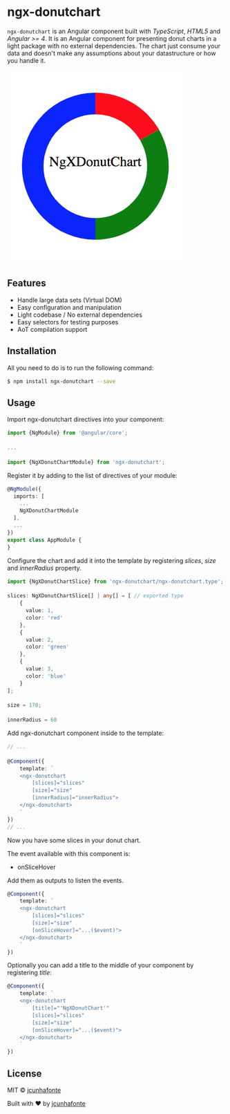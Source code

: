 # ngx-donutchart

`ngx-donutchart` is an Angular component built with _TypeScript_, _HTML5_ and _Angular >= 4_. It is an Angular component for presenting donut charts in a light package with no external dependencies. The chart just consume your data and doesn't make any assumptions about your datastructure or how you handle it.

![alt text](https://github.com/jcunhafonte/ngx-donutchart/blob/master/src/preview.png)

## Features
- Handle large data sets (Virtual DOM)
- Easy configuration and manipulation
- Light codebase / No external dependencies
- Easy selectors for testing purposes
- AoT compilation support

## Installation

All you need to do is to run the following command:

```bash
$ npm install ngx-donutchart --save
```

## Usage

Import ngx-donutchart directives into your component:

```typescript
import {NgModule} from '@angular/core';

...

import {NgXDonutChartModule} from 'ngx-donutchart';
```

Register it by adding to the list of directives of your module:

```typescript
@NgModule({
  imports: [
    ...
    NgXDonutChartModule
  ],
  ...
})
export class AppModule {
}
```

Configure the chart and add it into the template by registering <i>slices</i>, <i>size</i> and <i>innerRadius</i> property.
    
```typescript
import {NgXDonutChartSlice} from 'ngx-donutchart/ngx-donutchart.type';

slices: NgXDonutChartSlice[] | any[] = [ // exported type
    {
      value: 1,
      color: 'red'
    },
    {
      value: 2,
      color: 'green'
    },
    {
      value: 3,
      color: 'blue'
    }
];

size = 170;

innerRadius = 60
```

Add ngx-donutchart component inside to the template:

```typescript
// ...

@Component({
    template: `
    <ngx-donutchart 
        [slices]="slices"
        [size]="size"
        [innerRadius]="innerRadius">
    </ngx-donutchart>
    `
})
// ...
```

Now you have some slices in your donut chart.

The event available with this component is:
- onSliceHover

Add them as outputs to listen the events.

```typescript
@Component({
    template: `
    <ngx-donutchart 
        [slices]="slices"
        [size]="size"
        [onSliceHover]="...($event)">
    </ngx-donutchart>
    `
})
```

Optionally you can add a title to the middle of your component by registering <i>title</i>:
```typescript
@Component({
    template: `
    <ngx-donutchart 
        [title]="'NgXDonutChart'"
        [slices]="slices"
        [size]="size"
        [onSliceHover]="...($event)">
    </ngx-donutchart>
    `
})
```

## License

MIT © [jcunhafonte](mailto:jcunhafonte@gmail.com)

Built with :heart: by [jcunhafonte](https://jcunhafonte.com)